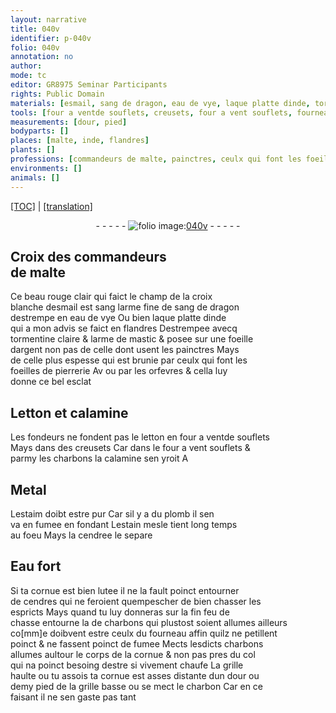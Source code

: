 ```yaml
---
layout: narrative
title: 040v
identifier: p-040v
folio: 040v
annotation: no
author:
mode: tc
editor: GR8975 Seminar Participants
rights: Public Domain
materials: [esmail, sang de dragon, eau de vye, laque platte dinde, tormentine claire, larme de mastic, argent, Letton, calamine, letton, charbons, Metal, estaim doibt estre pur, plomb, estain, cendree, Eau fort, lutee, cendres, charbon]
tools: [four a ventde souflets, creusets, four a vent souflets, fourneau]
measurements: [dour, pied]
bodyparts: []
places: [malte, inde, flandres]
plants: []
professions: [commandeurs de malte, painctres, ceulx qui font les foeilles de pierrerie, orfevres, fondeurs]
environments: []
animals: []
---
```


<p><a href="{{ site.baseurl }}/diplomatic/">[TOC]</a> | <a href="{{ site.baseurl }}/texts/p-040v_tl/">[translation]</a></p><div class="folio" align="center">- - - - - <a href="http://gallica.bnf.fr/ark:/12148/btv1b10500001g/f86.image" target="_blank"><img src="https://cu-mkp.github.io/2017-workshop-edition/assets/photo-icon.png" alt="folio image: " style="display:inline-block; margin-bottom:-3px;"/>040v</a> - - - - - </div>  
  

## Croix des <span class="pro">commandeurs<br/> de <span class="pl">malte</span></span>

 
Ce beau rouge clair qui faict le champ de la croix<br/> blanche d<span class="m">esmail</span> est <span class="del">sang</span> larme fine de <span class="m">sang de dragon</span><br/> destrempe en <span class="m">eau de vye</span> Ou bien <span class="m">laque platte d<span class="pl">inde</span></span><br/> qui a mon advis se faict en <span class="pl">flandres</span> Destrempee avecq<br/> <span class="m">tormentine claire</span> & <span class="m">larme de mastic</span> & posee sur une foeille<br/> d<span class="m">argent</span> non pas de celle dont usent les <span class="pro">painctres</span> Mays<br/> de celle plus espesse qui est brunie par <span class="pro">ceulx qui font les<br/> foeilles de pierrerie</span> <span class="del">Av</span> ou par les <span class="pro">orfevres</span> & cella luy<br/> donne ce bel esclat

 
  

## <span class="m">Letton</span> et <span class="m">calamine</span>

 
Les <span class="pro">fondeurs</span> ne fondent pas le <span class="m">letton</span> en <span class="tl">four <span class="del">a vent</span><span class="add">de souflets</span></span><br/> Mays dans des <span class="tl">creusets</span> Car dans le <span class="tl">four a vent <span class="add">souflets</span></span> &<br/> parmy les <span class="m">charbons</span> la <span class="m">calamine</span> sen yroit <span class="del">A</span>

 
  

## <span class="m">Metal</span>

 
L<span class="m">estaim doibt estre pur</span> Car sil y a du <span class="m">plomb</span> il sen<br/> va en fumee en fondant L<span class="m">estain</span> mesle tient long temps<br/> au foeu Mays la <span class="m">cendree</span> le separe

 
  

## <span class="m">Eau fort</span>

 
Si ta cornue est bien <span class="m">lutee</span> il ne la fault poinct entourner<br/> de <span class="m">cendres</span> qui ne feroient quempescher de bien chasser les<br/> espricts Mays quand tu luy donneras sur la fin feu de<br/> chasse entourne la de <span class="m">charbons</span> qui plustost soient allumes ailleurs<br/> co[mm]e doibvent estre ceulx du <span class="tl">fourneau</span> affin quilz ne petillent<br/> poinct & ne fassent poinct de fumee Mects lesdicts <span class="m">charbons</span><br/> allumes aultour le corps de la cornue & non pas pres du col<br/> qui na poinct besoing destre si vivement chaufe La grille<br/> haulte ou tu assois ta cornue est asses distante dun <span class="ms">dour</span> ou<br/> demy <span class="ms">pied</span> de la grille basse ou se mect le <span class="m">charbon</span> Car en ce<br/> faisant il ne sen gaste pas tant
 
